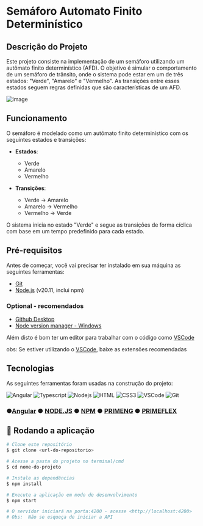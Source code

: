 # Semáforo Automato Finito Determinístico

## Descrição do Projeto

Este projeto consiste na implementação de um semáforo utilizando um autômato finito determinístico (AFD). O objetivo é simular o comportamento de um semáforo de trânsito, onde o sistema pode estar em um de três estados: "Verde", "Amarelo" e "Vermelho". As transições entre esses estados seguem regras definidas que são características de um AFD.

![image](https://github.com/RobertoWillian/projetoAutomatoSemaforo/assets/42608628/b0182d48-bedc-4a96-9a39-78fca0a2ac99)



## Funcionamento

O semáforo é modelado como um autômato finito determinístico com os seguintes estados e transições:

- **Estados**:
  - Verde
  - Amarelo
  - Vermelho

- **Transições**:
  - Verde -> Amarelo
  - Amarelo -> Vermelho
  - Vermelho -> Verde

O sistema inicia no estado "Verde" e segue as transições de forma cíclica com base em um tempo predefinido para cada estado.

## Pré-requisitos

Antes de começar, você vai precisar ter instalado em sua máquina as seguintes ferramentas:
- [Git](https://git-scm.com)
- [Node.js](https://nodejs.org/en/download) (v20.11, inclui npm)

### Optional - recomendados  
- [Github Desktop](https://desktop.github.com/)
- [Node version manager - Windows](https://github.com/coreybutler/nvm-windows)

Além disto é bom ter um editor para trabalhar com o código como [VSCode](https://code.visualstudio.com/)

obs: Se estiver utilizando o [VSCode](https://code.visualstudio.com/), baixe as extensões recomendadas


## Tecnologias

As seguintes ferramentas foram usadas na construção do projeto:

![Angular](https://img.shields.io/badge/Angular-DD0031?style=for-the-badge&logo=angular&logoColor=white)
![Typescript](https://img.shields.io/badge/Typescript-007acc?style=for-the-badge&labelColor=black&logo=typescript&logoColor=007acc)
![Nodejs](https://img.shields.io/badge/Nodejs-3C873A?style=for-the-badge&labelColor=black&logo=node.js&logoColor=3C873A)
![HTML](https://img.shields.io/badge/HTML5-E34F26?style=for-the-badge&logo=html5&logoColor=white)
![CSS3](https://img.shields.io/badge/CSS3-1572B6?style=for-the-badge&logo=css3&logoColor=white)
![VSCode](https://img.shields.io/badge/Visual_Studio-0078d7?style=for-the-badge&logo=visual%20studio&logoColor=white)
![Git](https://img.shields.io/badge/Git-F05032?style=for-the-badge&logo=git&logoColor=white)


### ●[Angular](https://angular.dev) ● [NODE.JS](https://nodejs.org/pt-br) ● [NPM](https://www.npmjs.com/) ●  [PRIMENG](https://primeng.org/) ●  [PRIMEFLEX](https://primeflex.org/)

## 🎲 Rodando a aplicação

```bash
# Clone este repositório
$ git clone <url-do-repositorio> 

# Acesse a pasta do projeto no terminal/cmd
$ cd nome-do-projeto

# Instale as dependências
$ npm install

# Execute a aplicação em modo de desenvolvimento
$ npm start

# O servidor iniciará na porta:4200 - acesse <http://localhost:4200>
# Obs:  Não se esqueça de iniciar a API
```

